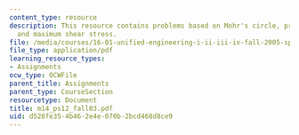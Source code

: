 ```yaml
---
content_type: resource
description: This resource contains problems based on Mohr's circle, principal stress,
  and maximum shear stress.
file: /media/courses/16-01-unified-engineering-i-ii-iii-iv-fall-2005-spring-2006/d528fe354b462e4e070b2bcd468d8ce9_m14_ps12_fall03.pdf
file_type: application/pdf
learning_resource_types:
- Assignments
ocw_type: OCWFile
parent_title: Assignments
parent_type: CourseSection
resourcetype: Document
title: m14_ps12_fall03.pdf
uid: d528fe35-4b46-2e4e-070b-2bcd468d8ce9
---
```

